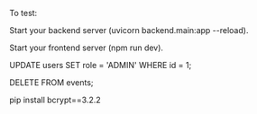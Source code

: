To test:

Start your backend server (uvicorn backend.main:app --reload).

Start your frontend server (npm run dev).

UPDATE users SET role = 'ADMIN' WHERE id = 1;

DELETE FROM events;

pip install bcrypt==3.2.2